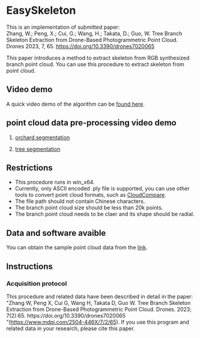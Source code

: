# EasySkeleton
This is an implementation of submitted paper:  
Zhang, W.; Peng, X.; Cui, G.; Wang, H.; Takata, D.; Guo, W. Tree Branch Skeleton Extraction from Drone-Based Photogrammetric Point Cloud. Drones 2023, 7, 65. https://doi.org/10.3390/drones7020065
 
This paper introduces a method to extract skeleton from RGB synthesized branch point cloud. You can use this procedure to extract skeleton from point cloud.

## Video demo
A quick video demo of the algorithm can be [found here](https://youtu.be/cq_7MVMzZ90).


## point cloud data pre-processing video demo
1. [orchard segmentation](https://www.youtube.com/embed/I48e63mNP0Y)

2. [tree segmentation](https://www.youtube.com/embed/KqyYVsdYSZg)



## Restrictions
- This procedure runs in win_x64.
- Currently, only ASCII encoded .ply file is supported, you can use other tools to convert point cloud formats, such as [CloudCompare](https://github.com/CloudCompare/CloudCompare).
- The file path should not contain Chinese characters.
- The branch point cloud size should be less than 20k points.
- The branch point cloud needs to be claer and its shape should be radial.

## Data and software avaible
You can obtain the sample point cloud data from the [link](https://forms.gle/m6wcf3EQmfCdcZ3D8).

## Instructions
### Acquisition protocol
This procedure and related data have been described in detail in the paper: "Zhang W, Peng X, Cui G, Wang H, Takata D, Guo W. Tree Branch Skeleton Extraction from Drone-Based Photogrammetric Point Cloud. Drones. 2023; 7(2):65. https://<span></span>doi.org/10.3390/drones7020065 ”(https://www.mdpi.com/2504-446X/7/2/65). If you use this program and related data in your research, please cite this paper.
